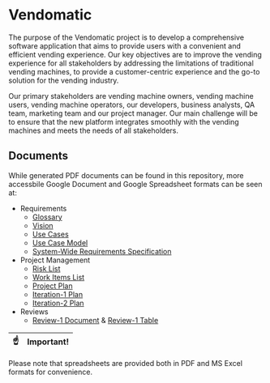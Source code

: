 # Vendomatic

The purpose of the Vendomatic project is to develop a comprehensive software application that aims to provide users with a convenient and efficient vending experience. Our key objectives are to improve the vending experience for all stakeholders by addressing the limitations of traditional vending machines, to provide a customer-centric experience and the go-to solution for the vending industry. 

Our primary stakeholders are vending machine owners, vending machine users, vending machine operators, our developers, business analysts, QA team, marketing team and our project manager. Our main challenge will be to ensure that the new platform integrates smoothly with the vending machines and meets the needs of all stakeholders.


## Documents

While generated PDF documents can be found in this repository, more accessbile Google Document and Google Spreadsheet formats can be seen at:

- Requirements
    - [Glossary](https://docs.google.com/document/d/11AJ75-oXqZJ2DqENOdsAQ61q7wOJogg-9jAEJK0jnsE/edit?usp=share_link)
    - [Vision](https://docs.google.com/document/d/1cuMu6yOwk1iRxCpzbM2pGwcyrRZKbSJAi7eXXH5qIfI/edit?usp=sharing)
    - [Use Cases](https://docs.google.com/document/d/1Q7gqfN1utLfg5JPH6vEhfGzxZhLNpyyNcDogvd_HQTw/edit?usp=sharing)
    - [Use Case Model](https://docs.google.com/document/d/1r15lJkM6NL90Kb0fwV3MKRLn2hO050JhP4zbzq14bp0/edit?usp=sharing)
    - [System-Wide Requirements Specification](https://docs.google.com/document/d/1e7ZHuW4_TzkTi47vft9GD1bCZlHq-tBAG0mU9t7pBAs/edit?usp=sharing)
- Project Management
    - [Risk List](https://docs.google.com/spreadsheets/d/1S2DsuyySytuDmRWpKSQh_f58RgmIwyfph3KY0jH3eeE/edit?usp=sharing)
    - [Work Items List](https://docs.google.com/spreadsheets/d/1xIavQiiRKtXEmolsyFH4QNO1Zlhm8k4O2WHExVl_OhE/edit?usp=sharing)
    - [Project Plan](https://docs.google.com/document/d/1orQuZmR9fgpa3AVZ7ZPmvb5boDO6vh9fAp9kjB-VRxg/edit?usp=sharing)
    - [Iteration-1 Plan](https://docs.google.com/document/d/12Ac73UCY3f0AFP1ZU9dlDsOoaScrmBVxH1PeauEMEzY/edit?usp=sharing)
    - [Iteration-2 Plan](https://docs.google.com/document/d/1JurhBFf5WDo-6KieTZZLgvysaWeEHRyvDLdMsqUyMyc/edit?usp=sharing)
- Reviews
    - [Review-1 Document](https://docs.google.com/document/d/1uu5Dx1EZ227U97eNPkR9Dx-cwnrXwLYhHW6New6Zw98/edit?usp=sharing) & [Review-1 Table](https://docs.google.com/spreadsheets/d/1XFoFF7_ytJ1BzwCovkduKMhdRYrG55b1aroeXf8F0h0/edit?usp=share_link)

| :point_up:    | Important! |
|---------------|:------------------------|

Please note that spreadsheets are provided both in PDF and MS Excel formats for convenience.
